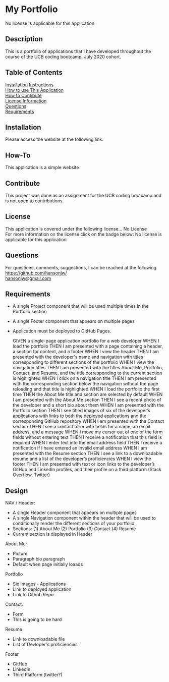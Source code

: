 # My Portfolio  
No license is applicable for this application

## Description
This is a portfolio of applications that I have developed throughout the course of the UCB coding bootcamp, July 2020 cohort.

## Table of Contents
[Installation Instructions](#installation)  
[How to use This Application](#how-to)  
[How to Contibute](#contribute)  
[License Information](#license)  
[Questions](#questions)  
[Requirements](#requirements)

## Installation
Please access the website at the following link:

## How-To
This application is a simple website

## Contribute
This project was done as an assignment for the UCB coding bootcamp and is not open to contributions.

## License
This application is covered under the following license...
No License  
For more information on the license click on the badge below:
No license is applicable for this application

## Questions
For questions, comments, suggestions, I can be reached at the following  
https://github.com/hansonjw/  
hansonjw@gmail.com

## Requirements

- A single Project component that will be used multiple times in the Portfolio section
- A single Footer component that appears on multiple pages
- Application must be deployed to GitHub Pages.

    GIVEN a single-page application portfolio for a web developer
    WHEN I load the portfolio
    THEN I am presented with a page containing a header, a section for content, and a footer
    WHEN I view the header
    THEN I am presented with the developer's name and navigation with titles corresponding to different sections of the portfolio
    WHEN I view the navigation titles
    THEN I am presented with the titles About Me, Portfolio, Contact, and Resume, and the title corresponding to the current section is highlighted
    WHEN I click on a navigation title
    THEN I am presented with the corresponding section below the navigation without the page reloading and that title is highlighted
    WHEN I load the portfolio the first time
    THEN the About Me title and section are selected by default
    WHEN I am presented with the About Me section
    THEN I see a recent photo of the developer and a short bio about them
    WHEN I am presented with the Portfolio section
    THEN I see titled images of six of the developer’s applications with links to both the deployed applications and the corresponding GitHub repository
    WHEN I am presented with the Contact section
    THEN I see a contact form with fields for a name, an email address, and a message
    WHEN I move my cursor out of one of the form fields without entering text
    THEN I receive a notification that this field is required
    WHEN I enter text into the email address field
    THEN I receive a notification if I have entered an invalid email address
    WHEN I am presented with the Resume section
    THEN I see a link to a downloadable resume and a list of the developer’s proficiencies
    WHEN I view the footer
    THEN I am presented with text or icon links to the developer’s GitHub and LinkedIn profiles, and their profile on a third platform (Stack Overflow, Twitter) 

## Design
NAV / Header:
- A single Header component that appears on multiple pages
- A single Navigation component within the header that will be used to conditionally render the different sections of your portfolio
- Sections:
    (1) About Me
    (2) Portfolio
    (3) Contact
    (4) Resume
- Current section is displayed in Header

About Me:
- Picture
- Paragraph bio paragraph
- Default when page initially loaads

Portfolio
- Six Images - Applications
- Link to deployed application
- Link to Github Repo

Contact:
- Form
- This is going to be hard

Resume
- Link to downloadable file
- List of Devloper's proficiencies

Footer
- GitHub
- LinkedIn
- Third Platform (twitter?)

